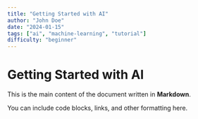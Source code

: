 ```yaml
---
title: "Getting Started with AI"
author: "John Doe"
date: "2024-01-15"
tags: ["ai", "machine-learning", "tutorial"]
difficulty: "beginner"
---
```


# Getting Started with AI

This is the main content of the document written in **Markdown**.

You can include code blocks, links, and other formatting here.
